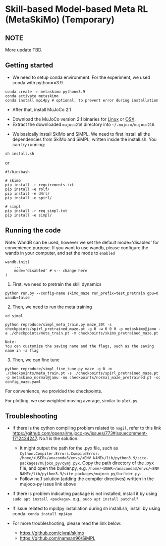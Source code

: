 # Skill-based Model-based Meta RL (MetaSkiMo) (Temporary)

## NOTE
More update TBD.

## Getting started
- We need to setup conda environment. For the experiment, we used conda with python==3.9
```
conda create -n metaskimo python=3.9
conda activate metaskimo
conda install mpi4py # optional, to prevent error during installation
```
- After that, install MuJoCo 2.1
* Download the MuJoCo version 2.1 binaries for [Linux](https://mujoco.org/download/mujoco210-linux-x86_64.tar.gz) or [OSX](https://mujoco.org/download/mujoco210-macos-x86_64.tar.gz).
* Extract the downloaded `mujoco210` directory into `~/.mujoco/mujoco210`.

- We basically install SkiMo and SiMPL. We need to first install all the dependencies from SkiMo and SiMPL, written inside the install.sh. You can try running:
```
sh install.sh
```
or 
```
#!/bin/bash

# skimo
pip install -r requirements.txt
pip install -e rolf/
pip install -e d4rl/
pip install -e spirl/

# simpl
pip install -r req_simpl.txt
pip install -e simpl/

```

## Running the code
Note: WandB can be used, however we set the default mode='disabled' for convenience purpose. If you want to use wandb, please configure the wandb in your computer, and set the mode to `enabled`
```
wandb.init(
    ...
    mode='disabled' # <-- change here 
)
```



1. First, we need to pretrain the skill dynamics 
```
python run.py --config-name skimo_maze run_prefix=test_pretrain gpu=0 wandb=false
```

2. Then, we need to run the meta training
```
cd simpl

python reproduce/simpl_meta_train.py maze_20t -s checkpoints/spirl_pretrained_maze.pt -g 0 -w 0 0 0 -p metaskimo@jamu -a ./checkpoints/meta_train.pt -m checkpoints/skimo_pretrained_maze.pt 

Note:
You can customize the saving name and the flags, such as the saving name in -a flag

```


3. Then, we can fine tune 
```
python reproduce/simpl_fine_tune.py maze -g 0 -m ./checkpoints/meta_train.pt -s ./checkpoints/spirl_pretrained_maze.pt -p metaskimo_normal@jamu -mo checkpoints/normal_maze_pretrained.pt -sc config_maze.yaml
```

For convenience, we provided the checkpoints.

For plotting, we use weighted moving average, similar to `plot.py`. 

## Troubleshooting 
- If there is the cython compiling problem related to `nogil`, refer to this link https://github.com/openai/mujoco-py/issues/773#issuecomment-1712434247. No.1 is the solution.
  * It might output the path for the .pyx file, such as `Cython.Compiler.Errors.CompileError: /home/<USER>/anaconda3/envs/<ENV NAME>/lib/python3.9/site-packages/mujoco_py/cymj.pyx`. Copy the path directory of the .pyx file, and open the builder.py, e.g. `/home/<USER>/anaconda3/envs/<ENV NAME>/lib/python3.9/site-packages/mujoco_py/builder.py`. 
  * Follow no.1 solution (adding the compiler directives) written in the mujoco-py issue link above

- If there is problem indicating package is not installed, install it by using `sudo apt install <package>`. e.g., `sudo apt install patchelf`

- If issue related to mpi4py installation during sh install.sh, install by using conda: `conda install mpi4py`
- For more troubleshooting, please read the link below:
  - https://github.com/clvrai/skimo
  - https://github.com/namsan96/SiMPL

